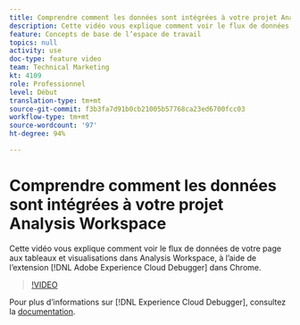 ```yaml
---
title: Comprendre comment les données sont intégrées à votre projet Analysis Workspace
description: Cette vidéo vous explique comment voir le flux de données de votre page aux tableaux et visualisations dans Analysis Workspace, à lʼaide de lʼextension Adobe Experience Cloud Debugger dans Chrome.
feature: Concepts de base de l’espace de travail
topics: null
activity: use
doc-type: feature video
team: Technical Marketing
kt: 4109
role: Professionnel
level: Début
translation-type: tm+mt
source-git-commit: f3b3fa7d91b0cb21005b57768ca23ed6700fcc03
workflow-type: tm+mt
source-wordcount: '97'
ht-degree: 94%

---
```



# Comprendre comment les données sont intégrées à votre projet Analysis Workspace

Cette vidéo vous explique comment voir le flux de données de votre page aux tableaux et visualisations dans Analysis Workspace, à lʼaide de lʼextension [!DNL Adobe Experience Cloud Debugger] dans Chrome.

>[!VIDEO](https://video.tv.adobe.com/v/31072/?quality=12)

Pour plus dʼinformations sur [!DNL Experience Cloud Debugger], consultez la [documentation](https://experienceleague.adobe.com/docs/debugger/using/experience-cloud-debugger.html?lang=fr-FR).
